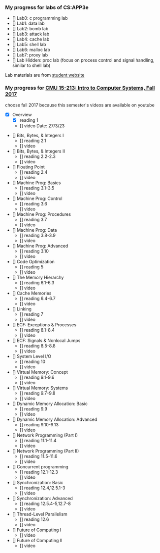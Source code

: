 ### My progress for labs of CS:APP3e

- [] Lab0: c programming lab
- [] Lab1: data lab
- [] Lab2: bomb lab
- [] Lab3: attack lab
- [] Lab4: cache lab
- [] Lab5: shell lab
- [] Lab6: malloc lab
- [] Lab7: proxy lab
- [] Lab Hidden: proc lab (focus on process control and signal handling, similar to shell lab)

Lab materials are from [student website](http://csapp.cs.cmu.edu/3e/labs.html)

### My progress for [CMU 15-213: Intro to Computer Systems, Fall 2017](http://www.cs.cmu.edu/afs/cs/academic/class/15213-f17/www/schedule.html)

choose fall 2017 because this semester's videos are available on youtube

- [x] Overview
  - [x] reading 1
  - [] video Date: 27/3/23
- [] Bits, Bytes, & Integers I
  - [] reading 2.1
  - [] video
- [] Bits, Bytes, & Integers II
  - [] reading 2.2-2.3
  - [] video
- [] Floating Point
  - [] reading 2.4
  - [] video
- [] Machine Prog: Basics
  - [] reading 3.1-3.5
  - [] video
- [] Machine Prog: Control
  - [] reading 3.6
  - [] video
- [] Machine Prog: Procedures
  - [] reading 3.7
  - [] video
- [] Machine Prog: Data
  - [] reading 3.8-3.9
  - [] video
- [] Machine Prog: Advanced
  - [] reading 3.10
  - [] video
- [] Code Optimization
  - [] reading 5
  - [] video
- [] The Memory Hierarchy
  - [] reading 6.1-6.3
  - [] video
- [] Cache Memories
  - [] reading 6.4-6.7
  - [] video
- [] Linking
  - [] reading 7
  - [] video
- [] ECF: Exceptions & Processes
  - [] reading 8.1-8.4
  - [] video
- [] ECF: Signals & Nonlocal Jumps
  - [] reading 8.5-8.8
  - [] video
- [] System Level I/O
  - [] reading 10
  - [] video
- [] Virtual Memory: Concept
  - [] reading 9.1-9.6
  - [] video
- [] Virtual Memory: Systems
  - [] reading 9.7-9.8
  - [] video
- [] Dynamic Memory Allocation: Basic
  - [] reading 9.9
  - [] video
- [] Dynamic Memory Allocation: Advanced
  - [] reading 9.10-9.13
  - [] video
- [] Network Programming (Part I)
  - [] reading 11.1-11.4
  - [] video
- [] Network Programming (Part II)
  - [] reading 11.5-11.6
  - [] video
- [] Concurrent programming
  - [] reading 12.1-12.3
  - [] video
- [] Synchronization: Basic
  - [] reading 12.4,12.5.1-3
  - [] video
- [] Synchronization: Advanced
  - [] reading 12.5.4-5,12.7-8
  - [] video
- [] Thread-Level Parallelism
  - [] reading 12.6
  - [] video
- [] Future of Computing I
  - [] video
- [] Future of Computing II
  - [] video
